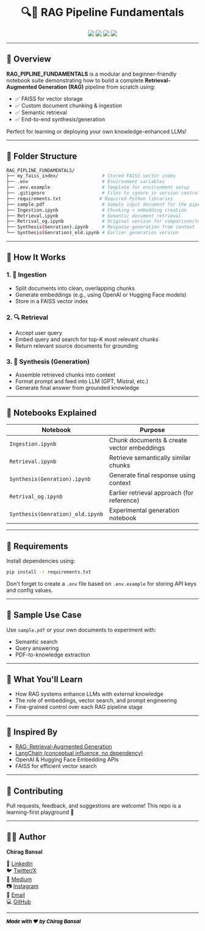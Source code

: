 
<h1 align="center">🔍🧠 RAG Pipeline Fundamentals</h1>
<p align="center">
  <img src="https://img.shields.io/badge/Type-RAG%20Pipeline-blue?style=flat-square" />
  <img src="https://img.shields.io/badge/Language-Python-blue?style=flat-square" />
  <img src="https://img.shields.io/badge/Embeddings-OpenAI%20%2F%20HF-lightgrey?style=flat-square" />
  <img src="https://img.shields.io/badge/Database-FAISS-orange?style=flat-square" />
</p>

---

## 📘 Overview

**RAG_PIPLINE_FUNDAMENTALS** is a modular and beginner-friendly notebook suite demonstrating how to build a complete **Retrieval-Augmented Generation (RAG)** pipeline from scratch using:

- ✅ FAISS for vector storage
- ✅ Custom document chunking & ingestion
- ✅ Semantic retrieval
- ✅ End-to-end synthesis/generation

Perfect for learning or deploying your own knowledge-enhanced LLMs!

---

## 🧱 Folder Structure

```bash
RAG_PIPLINE_FUNDAMENTALS/
├── my_faiss_index/                # Stored FAISS vector index
├── .env                           # Environment variables
├── .env.example                   # Template for environment setup
├── .gitignore                     # Files to ignore in version control
├── requirements.txt              # Required Python libraries
├── sample.pdf                     # Sample input document for the pipeline
├── Ingestion.ipynb                # Chunking + embedding creation
├── Retrieval.ipynb                # Semantic document retrieval
├── Retrival_og.ipynb              # Original version for comparison/testing
├── Synthesis(Genration).ipynb     # Response generation from context
└── Synthesis(Genration)_old.ipynb # Earlier generation version
```

---

## 🚀 How It Works

### 1. 🧩 Ingestion

- Split documents into clean, overlapping chunks
- Generate embeddings (e.g., using OpenAI or Hugging Face models)
- Store in a FAISS vector index

### 2. 🔍 Retrieval

- Accept user query
- Embed query and search for top-K most relevant chunks
- Return relevant source documents for grounding

### 3. 🧠 Synthesis (Generation)

- Assemble retrieved chunks into context
- Format prompt and feed into LLM (GPT, Mistral, etc.)
- Generate final answer from grounded knowledge

---

## 📂 Notebooks Explained

| Notebook | Purpose |
|----------|---------|
| `Ingestion.ipynb` | Chunk documents & create vector embeddings |
| `Retrieval.ipynb` | Retrieve semantically similar chunks |
| `Synthesis(Genration).ipynb` | Generate final response using context |
| `Retrival_og.ipynb` | Earlier retrieval approach (for reference) |
| `Synthesis(Genration)_old.ipynb` | Experimental generation notebook |

---

## 🧪 Requirements

Install dependencies using:

```bash
pip install -r requirements.txt
```

Don't forget to create a `.env` file based on `.env.example` for storing API keys and config values.

---

## 📄 Sample Use Case

Use `sample.pdf` or your own documents to experiment with:
- Semantic search
- Query answering
- PDF-to-knowledge extraction

---

## 🧠 What You'll Learn

- How RAG systems enhance LLMs with external knowledge
- The role of embeddings, vector search, and prompt engineering
- Fine-grained control over each RAG pipeline stage

---

## 🧵 Inspired By

- [RAG: Retrieval-Augmented Generation](https://arxiv.org/pdf/2005.11401.pdf)
- [LangChain (conceptual influence, no dependency)](https://www.langchain.com/)
- OpenAI & Hugging Face Embedding APIs
- FAISS for efficient vector search

---

## 🤝 Contributing

Pull requests, feedback, and suggestions are welcome! This repo is a learning-first playground 🌱

---

## 🧑‍💻 Author

**Chirag Bansal**  

🔗 [LinkedIn](https://www.linkedin.com/in/chiragb254)  
🐦 [Twitter/X](https://twitter.com/ChiragB254)  
📝 [Medium](https://medium.com/@ChiragB254)  
📷 [Instagram](https://instagram.com/data.scientist_chirag)  
📧 [Email](mailto:devchirag27@gmail.com)  
💻 [GitHub](https://github.com/ChiragB254)

---

  <p style="font-size: 13px; color: black; font-style: italic; margin-top: 8px;">
    <strong>Made with ❤️ by Chirag Bansal</strong>
  </p>
